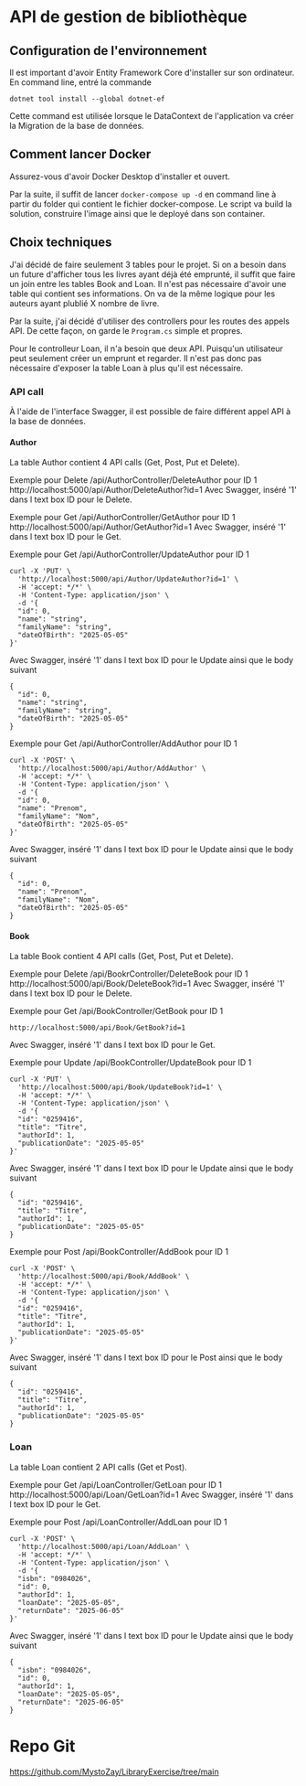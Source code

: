 # API de gestion de bibliothèque

## Configuration de l'environnement

Il est important d'avoir Entity Framework Core d'installer sur son ordinateur. En command line, entré la commande 
```
dotnet tool install --global dotnet-ef
```
Cette command est utilisée lorsque le DataContext de l'application va créer la Migration de la base de données.

## Comment lancer Docker

Assurez-vous d'avoir Docker Desktop d'installer et ouvert.

Par la suite, il suffit de lancer ```docker-compose up -d``` en command line à partir du folder qui contient le fichier docker-compose. Le script va build la solution, construire l'image ainsi que le deployé dans son container.

## Choix techniques

J'ai décidé de faire seulement 3 tables pour le projet. Si on a besoin dans un future d'afficher tous les livres ayant déjà été emprunté, il suffit que faire un join entre les tables Book and Loan. Il n'est pas nécessaire d'avoir une table qui contient ses informations. On va de la même logique pour les auteurs ayant plublié X nombre de livre.

Par la suite, j'ai décidé d'utiliser des controllers pour les routes des appels API. De cette façon, on garde le ```Program.cs``` simple et propres.

Pour le controlleur Loan, il n'a besoin que deux API. Puisqu'un utilisateur peut seulement créer un emprunt et regarder. Il n'est pas donc pas nécessaire d'exposer la table Loan à plus qu'il est nécessaire.



### API call

À l'aide de l'interface Swagger, il est possible de faire différent appel API à la base de données.

#### Author
La table Author contient 4 API calls (Get, Post, Put et Delete).

Exemple pour Delete /api/AuthorController/DeleteAuthor pour ID 1
http://localhost:5000/api/Author/DeleteAuthor?id=1
Avec Swagger, inséré '1' dans l text box ID pour le Delete.

Exemple pour Get /api/AuthorController/GetAuthor pour ID 1
http://localhost:5000/api/Author/GetAuthor?id=1
Avec Swagger, inséré '1' dans l text box ID pour le Get.

Exemple pour Get /api/AuthorController/UpdateAuthor pour ID 1
```
curl -X 'PUT' \
  'http://localhost:5000/api/Author/UpdateAuthor?id=1' \
  -H 'accept: */*' \
  -H 'Content-Type: application/json' \
  -d '{
  "id": 0,
  "name": "string",
  "familyName": "string",
  "dateOfBirth": "2025-05-05"
}'
```
Avec Swagger, inséré '1' dans l text box ID pour le Update ainsi que le body suivant
```
{
  "id": 0,
  "name": "string",
  "familyName": "string",
  "dateOfBirth": "2025-05-05"
}
```

Exemple pour Get /api/AuthorController/AddAuthor pour ID 1
```
curl -X 'POST' \
  'http://localhost:5000/api/Author/AddAuthor' \
  -H 'accept: */*' \
  -H 'Content-Type: application/json' \
  -d '{
  "id": 0,
  "name": "Prenom",
  "familyName": "Nom",
  "dateOfBirth": "2025-05-05"
}'
```

Avec Swagger, inséré '1' dans l text box ID pour le Update ainsi que le body suivant
```
{
  "id": 0,
  "name": "Prenom",
  "familyName": "Nom",
  "dateOfBirth": "2025-05-05"
}
```
#### Book
La table Book contient 4 API calls (Get, Post, Put et Delete).

Exemple pour Delete /api/BookrController/DeleteBook pour ID 1
http://localhost:5000/api/Book/DeleteBook?id=1
Avec Swagger, inséré '1' dans l text box ID pour le Delete.

Exemple pour Get /api/BookController/GetBook pour ID 1
```
http://localhost:5000/api/Book/GetBook?id=1
```
Avec Swagger, inséré '1' dans l text box ID pour le Get.

Exemple pour Update /api/BookController/UpdateBook pour ID 1
```
curl -X 'PUT' \
  'http://localhost:5000/api/Book/UpdateBook?id=1' \
  -H 'accept: */*' \
  -H 'Content-Type: application/json' \
  -d '{
  "id": "0259416",
  "title": "Titre",
  "authorId": 1,
  "publicationDate": "2025-05-05"
}'
```

Avec Swagger, inséré '1' dans l text box ID pour le Update ainsi que le body suivant
```
{
  "id": "0259416",
  "title": "Titre",
  "authorId": 1,
  "publicationDate": "2025-05-05"
}
```
Exemple pour Post /api/BookController/AddBook pour ID 1
```
curl -X 'POST' \
  'http://localhost:5000/api/Book/AddBook' \
  -H 'accept: */*' \
  -H 'Content-Type: application/json' \
  -d '{
  "id": "0259416",
  "title": "Titre",
  "authorId": 1,
  "publicationDate": "2025-05-05"
}'
```
Avec Swagger, inséré '1' dans l text box ID pour le Post ainsi que le body suivant
```
{
  "id": "0259416",
  "title": "Titre",
  "authorId": 1,
  "publicationDate": "2025-05-05"
}
```
### Loan
La table Loan contient 2 API calls (Get et Post).

Exemple pour Get /api/LoanController/GetLoan pour ID 1
http://localhost:5000/api/Loan/GetLoan?id=1
Avec Swagger, inséré '1' dans l text box ID pour le Get.

Exemple pour Post /api/LoanController/AddLoan pour ID 1
```
curl -X 'POST' \
  'http://localhost:5000/api/Loan/AddLoan' \
  -H 'accept: */*' \
  -H 'Content-Type: application/json' \
  -d '{
  "isbn": "0984026",
  "id": 0,
  "authorId": 1,
  "loanDate": "2025-05-05",
  "returnDate": "2025-06-05"
}'
```
Avec Swagger, inséré '1' dans l text box ID pour le Update ainsi que le body suivant
```
{
  "isbn": "0984026",
  "id": 0,
  "authorId": 1,
  "loanDate": "2025-05-05",
  "returnDate": "2025-06-05"
}
```

# Repo Git
https://github.com/MystoZay/LibraryExercise/tree/main